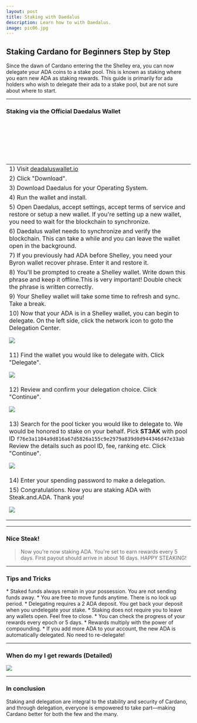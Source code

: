 ```yaml
---
layout: post
title: Staking with Daedalus
description: Learn how to with Daedalus.
image: pic06.jpg
---
```



## Staking Cardano for Beginners Step by Step

Since the dawn of Cardano entering the the Shelley era, you can now delegate your ADA coins to a stake pool. This is known as staking where you earn new ADA as staking rewards. This guide is primarily for ada holders who wish to delegate their ada to a stake pool, but are not sure about where to start.

------------

### Staking via the Official Daedalus Wallet

<section>
	<div class="table-wrapper">
		<table>
			<tbody>
				<tr>
					<td>1) Visit <a href="https://daedaluswallet.io/">deadaluswallet.io</a></td>
				</tr>
				<tr>
					<td>2) Click "Download".</td>
				</tr>
				<tr>
					<td>3) Download Daedalus for your Operating System.</td>
				</tr>
				<tr>
					<td>4) Run the wallet and install.</td>
				</tr>
				<tr>
					<td>5) Open Daedalus, accept settings, accept terms of service and restore or setup a new wallet. If you're setting up a new wallet, you need to wait for the blockchain to synchronize.</td>
				</tr>		
				<tr>
					<td>6) Daedalus wallet needs to synchronize and verify the blockchain. This can take a while and you can leave the wallet open in the background.</td>
				</tr>	
				<tr>
					<td>7) If you previously had ADA before Shelley, you need your Byron wallet recover phrase. Enter it and restore it.</td>
				</tr>		
				<tr>
					<td>8) You'll be prompted to create a Shelley wallet. Write down this phrase and keep it offline.This is very important! Double check the phrase is written correctly.</td>
				</tr>
				<tr>
					<td>9) Your Shelley wallet will take some time to refresh and sync. Take a break.</td>
				</tr>
				<tr>
					<td>10) Now that your ADA is in a Shelley wallet, you can begin to delegate. On the left side, click the network icon to goto the Delegation Center.<br>

<span class="image fit"><img src="/ada/assets/images/daed1.png"></span></td>
				</tr>		
				<tr>
					<td>11) Find the wallet you would like to delegate with. Click "Delegate".<br>

<span class="image fit"><img src="/ada/assets/images/daed2.png"></span></td>
				</tr>		
				<tr>
					<td>12) Review and confirm your delegation choice. Click "Continue".<br>

<span class="image fit"><img src="/ada/assets/images/daed3.png"></span></td>
				</tr>		
				<tr>
					<td>13) Search for the pool ticker you would like to delegate to. We would be honored to stake on your behalf. Pick <b>ST3AK</b> with pool ID  <code>f76e3a1104a9d816a67d5826a155c9e2979a839d0d944346d47e33ab</code> Review the details such as pool ID, fee, ranking etc. Click "Continue".<br>

<span class="image fit"><img src="/ada/assets/images/daed4.png"></span></td>
				</tr>		
				<tr>
					<td>14) Enter your spending password to make a delegation.</td>
				</tr>		
				<tr>
					<td>15) Congratulations. Now you are staking ADA with Steak.and.ADA. Thank you!<br>

<span class="image fit"><img src="/ada/assets/images/daed5.png"></span></td>
				</tr>						
			</tbody>
		</table>
	</div>
</section>

------------

<h3>Nice Steak!</h3>
<blockquote>Now you're now staking ADA. You're set to earn rewards every 5 days. First payout should arrive in about 16 days. HAPPY STEAKING! </blockquote>

------------

<h3>Tips and Tricks</h3>
* Staked funds always remain in your possession. You are not sending funds away.
* You are free to move funds anytime. There is no lock up period.
* Delegating requires a 2 ADA deposit. You get back your deposit when you undelegate your stake.
* Staking does not require you to leave any wallets open. Feel free to close.
* You can check the progress of your rewards every epoch or 5 days.
* Rewards multiply with the power of compounding.
* If you add more ADA to your account, the new ADA is automatically delegated. No need to re-delegate!

------------

<h3>When do my I get rewards (Detailed)</h3>
<span class="image fit"><img src="/ada/assets/images/delegation-cycle.png"></span>

------------

<h3>In conclusion</h3>
Staking and delegation are integral to the stability and security of Cardano, and through delegation, everyone is empowered to take part—making Cardano better for both the few and the many.